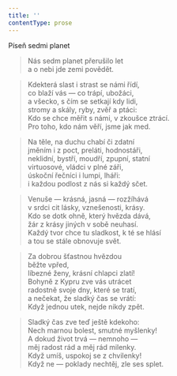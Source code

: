 ```yaml
---
title: ''
contentType: prose
---
```


Píseň sedmi planet

> Nás sedm planet přerušilo let  
> a o nebi jde zemi povědět.

> Kdekterá slast i strast se námi řídí,  
> co blaží vás — co trápí, ubožáci,  
> a všecko, s čím se setkají kdy lidi,  
> stromy a skály, ryby, zvěř a ptáci:  
> Kdo se chce měřit s námi, v zkoušce ztrácí.  
> Pro toho, kdo nám věří, jsme jak med.

> Na těle, na duchu chabí či zdatní  
> jměním i z poct, preláti, hodnostáři,  
> neklidní, bystří, moudří, zpupní, statní  
> virtuosové, vládci v plné záři,  
> úskoční řečníci i lumpi, lháři:  
> i každou podlost z nás si každý sčet.

> Venuše — krásná, jasná — rozžíhává  
> v srdci cit lásky, vznešenosti, krásy.  
> Kdo se dotk ohně, který hvězda dává,  
> žár z krásy jiných v sobě neuhasí.  
> Každý tvor chce tu sladkost, k té se hlásí  
> a tou se stále obnovuje svět.

> Za dobrou šťastnou hvězdou  
> běžte vpřed,  
> líbezné ženy, krásní chlapci zlatí!  
> Bohyně z Kypru zve vás utrácet  
> radostně svoje dny, které se tratí,  
> a nečekat, že sladký čas se vrátí:  
> Když jednou utek, nejde nikdy zpět.

> Sladký čas zve teď ještě kdekoho:  
> Nech marnou bolest, smutné myšlenky!  
> A dokud život trvá — nemnoho —  
> měj radost rád a měj rád milenky.  
> Když umíš, uspokoj se z chvilenky!  
> Když ne — poklady nechtěj, zle ses splet.
